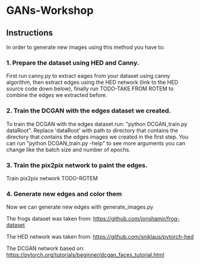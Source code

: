 # GANs-Workshop

## Instructions

In order to generate new images using this method you have to:

### 1. Prepare the dataset using HED and Canny.
First run canny.py to extract eages from your dataset using canny algorithm,
then extract edges using the HED network (link to the HED source code down below),
finally run TODO-TAKE FROM ROTEM to combine the edges we extracted before.  

### 2. Train the DCGAN with the edges dataset we created.
To train the DCGAN with the edges dataset run: "python DCGAN_train.py dataRoot".
Replace 'dataRoot' with path to directory that contains the directory that contains
the edges images we created in the first step.
You can run "python DCGAN_train.py -help" to see more arguments you can change like the batch size
and number of epochs.

### 3. Train the pix2pix network to paint the edges.
Train pix2pix network TODO-ROTEM 

### 4. Generate new edges and color them
Now we can generate new edges with generate_images.py 


The frogs dataset was taken from: https://github.com/jonshamir/frog-dataset

The HED network was taken from: https://github.com/sniklaus/pytorch-hed

The DCGAN network based on: https://pytorch.org/tutorials/beginner/dcgan_faces_tutorial.html
